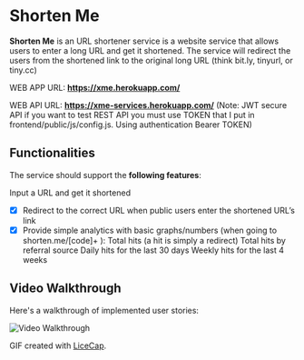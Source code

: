 # Shorten Me

**Shorten Me** is an URL shortener service is a website service that allows users to enter a long URL and get it shortened. The service will redirect the users from the shortened link to the original long URL (think bit.ly, tinyurl, or tiny.cc)

WEB APP URL: **https://xme.herokuapp.com/**

WEB API URL: **https://xme-services.herokuapp.com/**
(Note: JWT secure API if you want to test REST API you must use TOKEN that I put in frontend/public/js/config.js. Using authentication Bearer TOKEN)

## Functionalities

The service should support the **following features**:

Input a URL and get it shortened

* [x] Redirect to the correct URL when public users enter the shortened URL’s link
* [x] Provide simple analytics with basic graphs/numbers (when going to shorten.me/[code]+ ):
Total hits (a hit is simply a redirect)
Total hits by referral source
Daily hits for the last 30 days
Weekly hits for the last 4 weeks

## Video Walkthrough

Here's a walkthrough of implemented user stories:

![Video Walkthrough](https://github.com/toanleviet95/shorten.me/blob/master/demo.gif)

GIF created with [LiceCap](http://www.cockos.com/licecap/).
